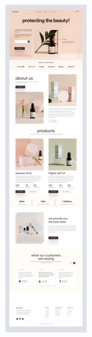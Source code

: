 ![img](https://github.com/camila-santos-ferreira/fundamentos-web/blob/main/Cria%C3%A7%C3%A3o%20001%20-%20Reprodu%C3%A7%C3%A3o%20Template/img.jpg)
